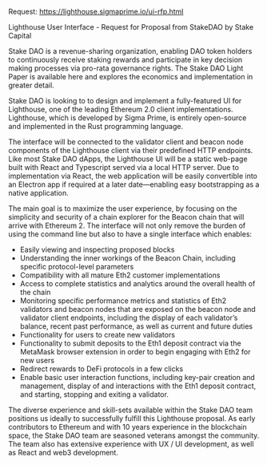 Request: https://lighthouse.sigmaprime.io/ui-rfp.html

Lighthouse User Interface - Request for Proposal from StakeDAO by Stake Capital

Stake DAO is a revenue-sharing organization, enabling DAO token holders to continuously receive staking rewards and participate in key decision making processes via pro-rata governance rights. The Stake DAO Light Paper is available here and explores the economics and implementation in greater detail.

Stake DAO is looking to  to design and implement a fully-featured UI for Lighthouse, one of the leading Ethereum 2.0 client implementations. Lighthouse, which is developed by Sigma Prime, is entirely open-source and implemented in the Rust programming language.

The interface will be connected to the validator client and beacon node components of the Lighthouse client via their predefined HTTP endpoints. Like most Stake DAO dApps, the Lighthouse UI will be a static web-page built with React and Typescript served via a local HTTP server. Due to implementation via React, the web application will be easily convertible into an Electron app if required at a later date—enabling easy bootstrapping as a native application.

The main goal is to maximize the user experience, by focusing on the simplicity and security of a chain explorer for the Beacon chain that will arrive with Ethereum 2. The interface will not only remove the burden of using the command line but also to have a single interface which enables:

- Easily viewing and inspecting proposed blocks
- Understanding the inner workings of the Beacon Chain, including specific protocol-level parameters
- Compatibility with all mature Eth2 customer implementations
- Access to complete statistics and analytics around the overall health of the chain
- Monitoring specific performance metrics and statistics of Eth2 validators and beacon nodes that are exposed on the beacon node and validator client endpoints, including the display of each validator’s balance, recent past performance, as well as current and future duties
- Functionality for users to create new validators
- Functionality to submit deposits to the Eth1 deposit contract via the MetaMask browser extension in order to begin engaging with Eth2 for new users
- Redirect rewards to DeFi protocols in a few clicks
- Enable basic user interaction functions, including key-pair creation and management, display of and interactions with the Eth1 deposit contract, and starting, stopping and exiting a validator.

The diverse experience and skill-sets available within the Stake DAO team positions us ideally to successfully fulfill this Lighthouse proposal. As early contributors to Ethereum and with 10 years experience in the blockchain space, the Stake DAO team are seasoned veterans amongst the community. The team also has extensive experience with UX / UI development, as well as React and web3 development.

